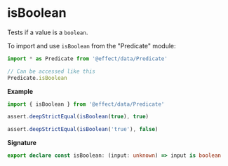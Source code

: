 # isBoolean

Tests if a value is a `boolean`.

To import and use `isBoolean` from the "Predicate" module:

```ts
import * as Predicate from '@effect/data/Predicate'

// Can be accessed like this
Predicate.isBoolean
```

**Example**

```ts
import { isBoolean } from '@effect/data/Predicate'

assert.deepStrictEqual(isBoolean(true), true)

assert.deepStrictEqual(isBoolean('true'), false)
```

**Signature**

```ts
export declare const isBoolean: (input: unknown) => input is boolean
```
